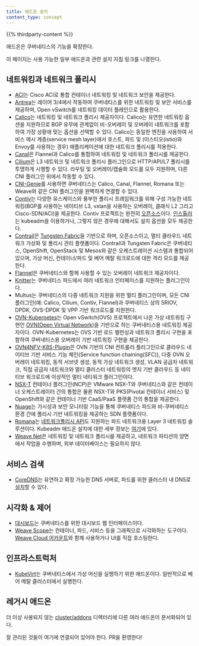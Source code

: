 ```yaml
---
title: 애드온 설치
content_type: concept
---
```


<!-- overview -->

{{% thirdparty-content %}}

애드온은 쿠버네티스의 기능을 확장한다.

이 페이지는 사용 가능한 일부 애드온과 관련 설치 지침 링크를 나열한다.

<!-- body -->

## 네트워킹과 네트워크 폴리시

* [ACI](https://www.github.com/noironetworks/aci-containers)는 Cisco ACI로 통합 컨테이너 네트워킹 및 네트워크 보안을 제공한다.
* [Antrea](https://antrea.io/)는 레이어 3/4에서 작동하여 쿠버네티스를 위한 네트워킹 및 보안 서비스를 제공하며, Open vSwitch를 네트워킹 데이터 플레인으로 활용한다.
* [Calico](https://docs.projectcalico.org/latest/introduction/)는 네트워킹 및 네트워크 폴리시 제공자이다. Calico는 유연한 네트워킹 옵션을 지원하므로 BGP 유무에 관계없이 비-오버레이 및 오버레이 네트워크를 포함하여 가장 상황에 맞는 옵션을 선택할 수 있다. Calico는 동일한 엔진을 사용하여 서비스 메시 계층(service mesh layer)에서 호스트, 파드 및 (이스티오(istio)와 Envoy를 사용하는 경우) 애플리케이션에 대한 네트워크 폴리시를 적용한다.
* [Canal](https://github.com/tigera/canal/tree/master/k8s-install)은 Flannel과 Calico를 통합하여 네트워킹 및 네트워크 폴리시를 제공한다.
* [Cilium](https://github.com/cilium/cilium)은 L3 네트워크 및 네트워크 폴리시 플러그인으로 HTTP/API/L7 폴리시를 투명하게 시행할 수 있다. 라우팅 및 오버레이/캡슐화 모드를 모두 지원하며, 다른 CNI 플러그인 위에서 작동할 수 있다.
* [CNI-Genie](https://github.com/Huawei-PaaS/CNI-Genie)를 사용하면 쿠버네티스는 Calico, Canal, Flannel, Romana 또는 Weave와 같은 CNI 플러그인을 완벽하게 연결할 수 있다.
* [Contiv](https://contiv.github.io)는 다양한 유스케이스와 풍부한 폴리시 프레임워크를 위해 구성 가능한 네트워킹(BGP를 사용하는 네이티브 L3, vxlan을 사용하는 오버레이, 클래식 L2 그리고 Cisco-SDN/ACI)을 제공한다. Contiv 프로젝트는 완전히 [오픈소스](https://github.com/contiv)이다. [인스톨러](https://github.com/contiv/install)는 kubeadm을 이용하거나, 그렇지 않은 경우에 대해서도 설치 옵션을 모두 제공한다.
* [Contrail](https://www.juniper.net/us/en/products-services/sdn/contrail/contrail-networking/)은 [Tungsten Fabric](https://tungsten.io)을 기반으로 하며, 오픈소스이고, 멀티 클라우드 네트워크 가상화 및 폴리시 관리 플랫폼이다. Contrail과 Tungsten Fabric은 쿠버네티스, OpenShift, OpenStack 및 Mesos와 같은 오케스트레이션 시스템과 통합되어 있으며, 가상 머신, 컨테이너/파드 및 베어 메탈 워크로드에 대한 격리 모드를 제공한다.
* [Flannel](https://github.com/flannel-io/flannel#deploying-flannel-manually)은 쿠버네티스와 함께 사용할 수 있는 오버레이 네트워크 제공자이다.
* [Knitter](https://github.com/ZTE/Knitter/)는 쿠버네티스 파드에서 여러 네트워크 인터페이스를 지원하는 플러그인이다.
* Multus는 쿠버네티스의 다중 네트워크 지원을 위한 멀티 플러그인이며, 모든 CNI 플러그인(예: Calico, Cilium, Contiv, Flannel)과 쿠버네티스 상의 SRIOV, DPDK, OVS-DPDK 및 VPP 기반 워크로드를 지원한다.
* [OVN-Kubernetes](https://github.com/ovn-org/ovn-kubernetes/)는 Open vSwitch(OVS) 프로젝트에서 나온 가상 네트워킹 구현인 [OVN(Open Virtual Network)](https://github.com/ovn-org/ovn/)을 기반으로 하는 쿠버네티스용 네트워킹 제공자이다. OVN-Kubernetes는 OVS 기반 로드 밸런싱과 네트워크 폴리시 구현을 포함하여 쿠버네티스용 오버레이 기반 네트워킹 구현을 제공한다.
* [OVN4NFV-K8S-Plugin](https://github.com/opnfv/ovn4nfv-k8s-plugin)은 OVN 기반의 CNI 컨트롤러 플러그인으로 클라우드 네이티브 기반 서비스 기능 체인(Service function chaining(SFC)), 다중 OVN 오버레이 네트워킹, 동적 서브넷 생성, 동적 가상 네트워크 생성, VLAN 공급자 네트워크, 직접 공급자 네트워크와 멀티 클러스터 네트워킹의 엣지 기반 클라우드 등 네이티브 워크로드에 이상적인 멀티 네티워크 플러그인이다.
* [NSX-T](https://docs.vmware.com/en/VMware-NSX-T/2.0/nsxt_20_ncp_kubernetes.pdf) 컨테이너 플러그인(NCP)은 VMware NSX-T와 쿠버네티스와 같은 컨테이너 오케스트레이터 간의 통합은 물론 NSX-T와 PKS(Pivotal 컨테이너 서비스) 및 OpenShift와 같은 컨테이너 기반 CaaS/PaaS 플랫폼 간의 통합을 제공한다.
* [Nuage](https://github.com/nuagenetworks/nuage-kubernetes/blob/v5.1.1-1/docs/kubernetes-1-installation.rst)는 가시성과 보안 모니터링 기능을 통해 쿠버네티스 파드와 비-쿠버네티스 환경 간에 폴리시 기반 네트워킹을 제공하는 SDN 플랫폼이다.
* [Romana](https://romana.io)는 [네트워크폴리시 API](/ko/docs/concepts/services-networking/network-policies/)도 지원하는 파드 네트워크용 Layer 3 네트워킹 솔루션이다. Kubeadm 애드온 설치에 대한 세부 정보는 [여기](https://github.com/romana/romana/tree/master/containerize)에 있다.
* [Weave Net](https://www.weave.works/docs/net/latest/kubernetes/kube-addon/)은 네트워킹 및 네트워크 폴리시를 제공하고, 네트워크 파티션의 양면에서 작업을 수행하며, 외부 데이터베이스는 필요하지 않다.

## 서비스 검색

* [CoreDNS](https://coredns.io)는 유연하고 확장 가능한 DNS 서버로, 파드를 위한 클러스터 내 DNS로 [설치](https://github.com/coredns/deployment/tree/master/kubernetes)할 수 있다.

## 시각화 &amp; 제어

* [대시보드](https://github.com/kubernetes/dashboard#kubernetes-dashboard)는 쿠버네티스를 위한 대시보드 웹 인터페이스이다.
* [Weave Scope](https://www.weave.works/documentation/scope-latest-installing/#k8s)는 컨테이너, 파드, 서비스 등을 그래픽으로 시각화하는 도구이다. [Weave Cloud 어카운트](https://cloud.weave.works/)와 함께 사용하거나 UI를 직접 호스팅한다.

## 인프라스트럭처

* [KubeVirt](https://kubevirt.io/user-guide/#/installation/installation)는 쿠버네티스에서 가상 머신을 실행하기 위한 애드온이다. 일반적으로 베어 메탈 클러스터에서 실행한다.

## 레거시 애드온

더 이상 사용되지 않는 [cluster/addons](https://git.k8s.io/kubernetes/cluster/addons) 디렉터리에 다른 여러 애드온이 문서화되어 있다.

잘 관리된 것들이 여기에 연결되어 있어야 한다. PR을 환영한다!
